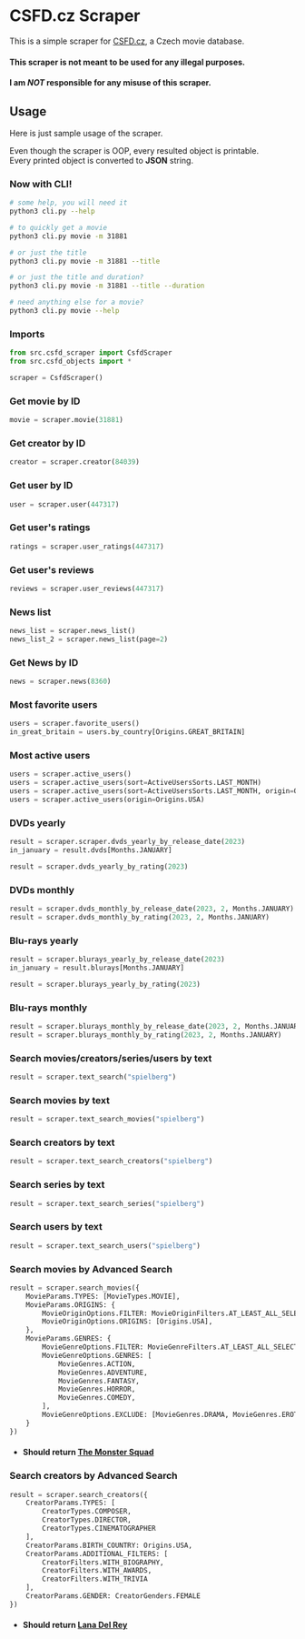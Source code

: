 # CSFD.cz Scraper

This is a simple scraper for [CSFD.cz](https://www.csfd.cz/), a Czech movie database.

#### This scraper is not meant to be used for any illegal purposes.
#### I am *NOT* responsible for any misuse of this scraper.

## Usage
Here is just sample usage of the scraper.

Even though the scraper is OOP, every resulted object is printable.\
Every printed object is converted to **JSON** string.

### Now with CLI!
```bash
# some help, you will need it
python3 cli.py --help

# to quickly get a movie
python3 cli.py movie -m 31881

# or just the title
python3 cli.py movie -m 31881 --title

# or just the title and duration?
python3 cli.py movie -m 31881 --title --duration

# need anything else for a movie?
python3 cli.py movie --help
```

### Imports
```python
from src.csfd_scraper import CsfdScraper
from src.csfd_objects import *

scraper = CsfdScraper()
```

### Get movie by ID
```python
movie = scraper.movie(31881)
```

### Get creator by ID
```python
creator = scraper.creator(84039)
```

### Get user by ID
```python
user = scraper.user(447317)
```

### Get user's ratings
```python
ratings = scraper.user_ratings(447317)
```

### Get user's reviews
```python
reviews = scraper.user_reviews(447317)
```

### News list
```python
news_list = scraper.news_list()
news_list_2 = scraper.news_list(page=2)
```

### Get News by ID
```python
news = scraper.news(8360)
```

### Most favorite users
```python
users = scraper.favorite_users()
in_great_britain = users.by_country[Origins.GREAT_BRITAIN]
```

### Most active users
```python
users = scraper.active_users()
users = scraper.active_users(sort=ActiveUsersSorts.LAST_MONTH)
users = scraper.active_users(sort=ActiveUsersSorts.LAST_MONTH, origin=Origins.USA)
users = scraper.active_users(origin=Origins.USA)
```

### DVDs yearly
```python
result = scraper.scraper.dvds_yearly_by_release_date(2023)
in_january = result.dvds[Months.JANUARY]

result = scraper.dvds_yearly_by_rating(2023)
```

### DVDs monthly
```python
result = scraper.dvds_monthly_by_release_date(2023, 2, Months.JANUARY)
result = scraper.dvds_monthly_by_rating(2023, 2, Months.JANUARY)
```

### Blu-rays yearly
```python
result = scraper.blurays_yearly_by_release_date(2023)
in_january = result.blurays[Months.JANUARY]

result = scraper.blurays_yearly_by_rating(2023)
```

### Blu-rays monthly
```python
result = scraper.blurays_monthly_by_release_date(2023, 2, Months.JANUARY)
result = scraper.blurays_monthly_by_rating(2023, 2, Months.JANUARY)
```

### Search movies/creators/series/users by text
```python
result = scraper.text_search("spielberg")
```

### Search movies by text
```python
result = scraper.text_search_movies("spielberg")
```

### Search creators by text
```python
result = scraper.text_search_creators("spielberg")
```

### Search series by text
```python
result = scraper.text_search_series("spielberg")
```

### Search users by text
```python
result = scraper.text_search_users("spielberg")
```

### Search movies by Advanced Search
```python
result = scraper.search_movies({
    MovieParams.TYPES: [MovieTypes.MOVIE],
    MovieParams.ORIGINS: {
        MovieOriginOptions.FILTER: MovieOriginFilters.AT_LEAST_ALL_SELECTED,
        MovieOriginOptions.ORIGINS: [Origins.USA],
    },
    MovieParams.GENRES: {
        MovieGenreOptions.FILTER: MovieGenreFilters.AT_LEAST_ALL_SELECTED,
        MovieGenreOptions.GENRES: [
            MovieGenres.ACTION,
            MovieGenres.ADVENTURE,
            MovieGenres.FANTASY,
            MovieGenres.HORROR,
            MovieGenres.COMEDY,
        ],
        MovieGenreOptions.EXCLUDE: [MovieGenres.DRAMA, MovieGenres.EROTIC]
    }
})
```
- #### Should return [The Monster Squad](https://www.csfd.cz/film/31881-zahrobni-komando/prehled/)

### Search creators by Advanced Search
```python
result = scraper.search_creators({
    CreatorParams.TYPES: [
        CreatorTypes.COMPOSER,
        CreatorTypes.DIRECTOR,
        CreatorTypes.CINEMATOGRAPHER
    ],
    CreatorParams.BIRTH_COUNTRY: Origins.USA,
    CreatorParams.ADDITIONAL_FILTERS: [
        CreatorFilters.WITH_BIOGRAPHY,
        CreatorFilters.WITH_AWARDS,
        CreatorFilters.WITH_TRIVIA
    ],
    CreatorParams.GENDER: CreatorGenders.FEMALE
})
```
- #### Should return [Lana Del Rey](https://www.csfd.cz/tvurce/84039-lana-del-rey/prehled/)